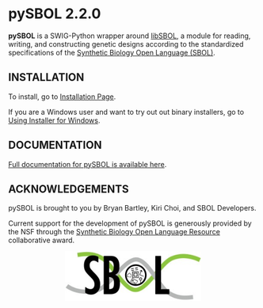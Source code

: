 # pySBOL 2.2.0

**pySBOL** is a SWIG-Python wrapper around [libSBOL](https://github.com/SynBioDex/libSBOL), a module for reading, writing, and constructing genetic designs according to the standardized specifications of the [Synthetic Biology Open Language (SBOL)](http://www.sbolstandard.org/).  

## INSTALLATION

To install, go to [Installation Page](https://pysbol2.readthedocs.io/en/latest/installation.html).

If you are a Windows user and want to try out out binary installers, go to [Using Installer for Windows](https://pysbol2.readthedocs.io/en/latest/installation.html#id1).

## DOCUMENTATION

[Full documentation for pySBOL is available here](https://pysbol2.readthedocs.io/en/latest/index.html).

## ACKNOWLEDGEMENTS

pySBOL is brought to you by Bryan Bartley, Kiri Choi, and SBOL Developers.

Current support for the development of pySBOL is generously provided by the NSF through the [Synthetic Biology Open Language Resource](http://www.nsf.gov/awardsearch/showAward?AWD_ID=1355909) collaborative award.

<p align="center">
  <img src="./logo.jpg" height="100" />
</p>
